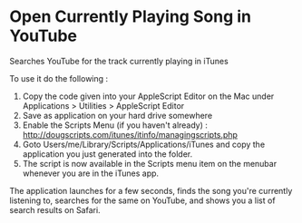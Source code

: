 Open Currently Playing Song in YouTube
===========

Searches YouTube for the track currently playing in iTunes

To use it do the following : 

1. Copy the code given into your AppleScript Editor on the Mac under Applications > Utilities > AppleScript Editor
2. Save as application on your hard drive somewhere 
3. Enable the Scripts Menu (if you haven't already) : http://dougscripts.com/itunes/itinfo/managingscripts.php
4. Goto Users/me/Library/Scripts/Applications/iTunes  and copy the application you just generated into the folder. 
5. The script is now available in the Scripts menu item on the menubar whenever you are in the iTunes app.

The application launches for a few seconds, finds the song you're currently listening to, searches for the same on YouTube, and shows you a list of search results on Safari. 
